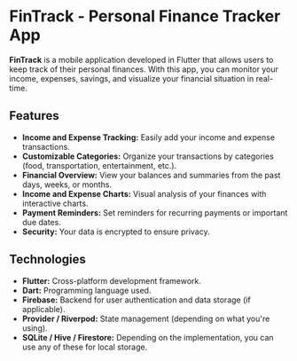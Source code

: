 # FinTrack - Personal Finance Tracker App

**FinTrack** is a mobile application developed in Flutter that allows users to keep track of their personal finances. With this app, you can monitor your income, expenses, savings, and visualize your financial situation in real-time.

## Features

- **Income and Expense Tracking:** Easily add your income and expense transactions.
- **Customizable Categories:** Organize your transactions by categories (food, transportation, entertainment, etc.).
- **Financial Overview:** View your balances and summaries from the past days, weeks, or months.
- **Income and Expense Charts:** Visual analysis of your finances with interactive charts.
- **Payment Reminders:** Set reminders for recurring payments or important due dates.
- **Security:** Your data is encrypted to ensure privacy.

## Technologies

- **Flutter:** Cross-platform development framework.
- **Dart:** Programming language used.
- **Firebase:** Backend for user authentication and data storage (if applicable).
- **Provider / Riverpod:** State management (depending on what you're using).
- **SQLite / Hive / Firestore:** Depending on the implementation, you can use any of these for local storage.
